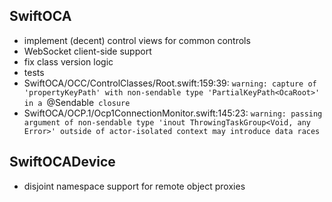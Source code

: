 SwiftOCA
--------

- implement (decent) control views for common controls
- WebSocket client-side support
- fix class version logic
- tests
- SwiftOCA/OCC/ControlClasses/Root.swift:159:39:
    `warning: capture of 'propertyKeyPath' with non-sendable type 'PartialKeyPath<OcaRoot>' in a `@Sendable` closure`
- SwiftOCA/OCP.1/Ocp1ConnectionMonitor.swift:145:23:
    `warning: passing argument of non-sendable type 'inout ThrowingTaskGroup<Void, any Error>' outside of actor-isolated context may introduce data races`

SwiftOCADevice
--------------

- disjoint namespace support for remote object proxies
